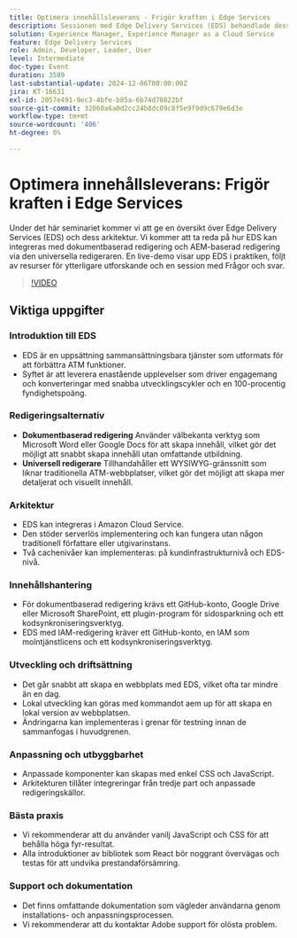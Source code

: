 ```yaml
---
title: Optimera innehållsleverans - Frigör kraften i Edge Services
description: Sessionen med Edge Delivery Services (EDS) behandlade dess arkitektur, integrering med dokumentbaserad och AEM-baserad redigering, snabb framtagning av webbplatser, anpassningsalternativ och bästa praxis för att upprätthålla höga prestanda.
solution: Experience Manager, Experience Manager as a Cloud Service
feature: Edge Delivery Services
role: Admin, Developer, Leader, User
level: Intermediate
doc-type: Event
duration: 3589
last-substantial-update: 2024-12-06T00:00:00Z
jira: KT-16631
exl-id: 2057e491-9ec3-4bfe-b85a-6b74d70822bf
source-git-commit: 32060a6a0d2cc24b8dc09c8f5e9f9d9c679e6d3e
workflow-type: tm+mt
source-wordcount: '406'
ht-degree: 0%

---
```


# Optimera innehållsleverans: Frigör kraften i Edge Services

Under det här seminariet kommer vi att ge en översikt över Edge Delivery Services (EDS) och dess arkitektur. Vi kommer att ta reda på hur EDS kan integreras med dokumentbaserad redigering och AEM-baserad redigering via den universella redigeraren. En live-demo visar upp EDS i praktiken, följt av resurser för ytterligare utforskande och en session med Frågor och svar.

>[!VIDEO](https://video.tv.adobe.com/v/3440938/?learn=on&enablevpops)

## Viktiga uppgifter

### Introduktion till EDS

* EDS är en uppsättning sammansättningsbara tjänster som utformats för att förbättra ATM funktioner. &#x200B;
* Syftet är att leverera enastående upplevelser som driver engagemang och konverteringar med snabba utvecklingscykler och en 100-procentig fyndighetspoäng. &#x200B;

### Redigeringsalternativ

* **Dokumentbaserad redigering** Använder välbekanta verktyg som Microsoft Word eller Google Docs för att skapa innehåll, vilket gör det möjligt att snabbt skapa innehåll utan omfattande utbildning. &#x200B;
* **Universell redigerare** Tillhandahåller ett WYSIWYG-gränssnitt som liknar traditionella ATM-webbplatser, vilket gör det möjligt att skapa mer detaljerat och visuellt innehåll. &#x200B;

### Arkitektur

* EDS kan integreras i Amazon Cloud Service. &#x200B;
* Den stöder serverlös implementering och kan fungera utan någon traditionell författare eller utgivarinstans. &#x200B;
* Två cachenivåer kan implementeras: på kundinfrastrukturnivå och EDS-nivå. &#x200B;

### Innehållshantering

* För dokumentbaserad redigering krävs ett GitHub-konto, Google Drive eller Microsoft SharePoint, ett plugin-program för sidosparkning och ett kodsynkroniseringsverktyg. &#x200B;
* EDS med IAM-redigering kräver ett GitHub-konto, en IAM som molntjänstlicens och ett kodsynkroniseringsverktyg.

### Utveckling och driftsättning

* Det går snabbt att skapa en webbplats med EDS, vilket ofta tar mindre än en dag. &#x200B;
* Lokal utveckling kan göras med kommandot aem up för att skapa en lokal version av webbplatsen.
* Ändringarna kan implementeras i grenar för testning innan de sammanfogas i huvudgrenen. &#x200B;

### Anpassning och utbyggbarhet

* Anpassade komponenter kan skapas med enkel CSS och JavaScript. &#x200B;
* Arkitekturen tillåter integreringar från tredje part och anpassade redigeringskällor.

### Bästa praxis

* Vi rekommenderar att du använder vanilj JavaScript och CSS för att behålla höga fyr-resultat.
* Alla introduktioner av bibliotek som React bör noggrant övervägas och testas för att undvika prestandaförsämring.

### Support och dokumentation

* Det finns omfattande dokumentation som vägleder användarna genom installations- och anpassningsprocessen. &#x200B;
* Vi rekommenderar att du kontaktar Adobe support för olösta problem. &#x200B;
